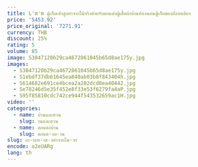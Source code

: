 ```yaml
---
title: L'm'm ตู้เก็บเท้าสูงทำจากไม้จริงสำหรับตกแต่งตู้เสื้อผ้าบ้านห้องนอนตู้เก็บของปลายเตียง
price: '5453.92'
price_original: '7271.91'
currency: THB
discount: 25%
rating: 5
volume: 85
image: S3847120b29ca4672861045b65d8ae175y.jpg
images:
  - S3847120b29ca4672861045b65d8ae175y.jpg
  - S1ebdf37db61645ea840ab03b8f843404h.jpg
  - S614682e691ce4bcea2a202dcd8ea40442.jpg
  - Se78246d5e35f452e8f33e53f6279fa4aP.jpg
  - S95f85810cdc742ce944f543532659ac1H.jpg
video: ''
categories:
  - name: บ้านและสวน
    slug: านและสวน
  - name: ตกแต่งบ้าน
    slug: ตกแต-งบ-าน
slug: เก-บเท-าส-งทำจากไม-จร
encode: o2eUARg
lang: th
---
```

  